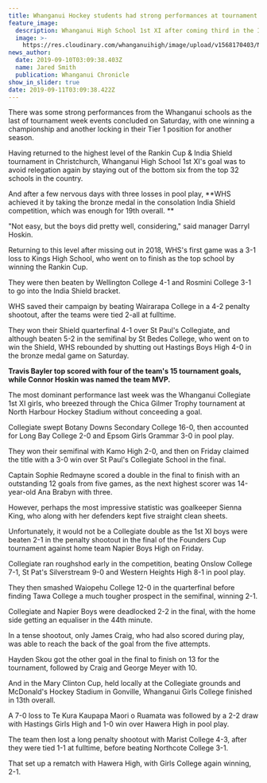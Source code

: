 ```yaml
---
title: Whanganui Hockey students had strong performances at tournament week
feature_image:
  description: Whanganui High School 1st XI after coming third in the India Shield.
  image: >-
    https://res.cloudinary.com/whanganuihigh/image/upload/v1568170403/News/1st_XI_3rd_India_Shield.Chron_10.9.19.jpg
news_author:
  date: 2019-09-10T03:09:38.403Z
  name: Jared Smith
  publication: Whanganui Chronicle
show_in_slider: true
date: 2019-09-11T03:09:38.422Z
---
```

There was some strong performances from the Whanganui schools as the last of tournament week events concluded on Saturday, with one winning a championship and another locking in their Tier 1 position for another season.

Having returned to the highest level of the Rankin Cup & India Shield tournament in Christchurch, Whanganui High School 1st XI's goal was to avoid relegation again by staying out of the bottom six from the top 32 schools in the country.

And after a few nervous days with three losses in pool play, **WHS achieved it by taking the bronze medal in the consolation India Shield competition, which was enough for 19th overall.**

"Not easy, but the boys did pretty well, considering," said manager Darryl Hoskin.

Returning to this level after missing out in 2018, WHS's first game was a 3-1 loss to Kings High School, who went on to finish as the top school by winning the Rankin Cup.

They were then beaten by Wellington College 4-1 and Rosmini College 3-1 to go into the India Shield bracket.

WHS saved their campaign by beating Wairarapa College in a 4-2 penalty shootout, after the teams were tied 2-all at fulltime.

They won their Shield quarterfinal 4-1 over St Paul's Collegiate, and although beaten 5-2 in the semifinal by St Bedes College, who went on to win the Shield, WHS rebounded by shutting out Hastings Boys High 4-0 in the bronze medal game on Saturday.

**Travis Bayler top scored with four of the team's 15 tournament goals, while Connor Hoskin was named the team MVP.**

The most dominant performance last week was the Whanganui Collegiate 1st XI girls, who breezed through the Chica Gilmer Trophy tournament at North Harbour Hockey Stadium without conceeding a goal.

Collegiate swept Botany Downs Secondary College 16-0, then accounted for Long Bay College 2-0 and Epsom Girls Grammar 3-0 in pool play.

They won their semifinal with Kamo High 2-0, and then on Friday claimed the title with a 3-0 win over St Paul's Collegiate School in the final.

Captain Sophie Redmayne scored a double in the final to finish with an outstanding 12 goals from five games, as the next highest scorer was 14-year-old Ana Brabyn with three.

However, perhaps the most impressive statistic was goalkeeper Sienna King, who along with her defenders kept five straight clean sheets.

Unfortunately, it would not be a Collegiate double as the 1st XI boys were beaten 2-1 in the penalty shootout in the final of the Founders Cup tournament against home team Napier Boys High on Friday.

Collegiate ran roughshod early in the competition, beating Onslow College 7-1, St Pat's Silverstream 9-0 and Western Heights High 8-1 in pool play.

They then smashed Waiopehu College 12-0 in the quarterfinal before finding Tawa College a much tougher prospect in the semifinal, winning 2-1.

Collegiate and Napier Boys were deadlocked 2-2 in the final, with the home side getting an equaliser in the 44th minute.

In a tense shootout, only James Craig, who had also scored during play, was able to reach the back of the goal from the five attempts.

Hayden Skou got the other goal in the final to finish on 13 for the tournament, followed by Craig and George Meyer with 10.

And in the Mary Clinton Cup, held locally at the Collegiate grounds and McDonald's Hockey Stadium in Gonville, Whanganui Girls College finished in 13th overall.

A 7-0 loss to Te Kura Kaupapa Maori o Ruamata was followed by a 2-2 draw with Hastings Girls High and 1-0 win over Hawera High in pool play.

The team then lost a long penalty shootout with Marist College 4-3, after they were tied 1-1 at fulltime, before beating Northcote College 3-1.

That set up a rematch with Hawera High, with Girls College again winning, 2-1.
